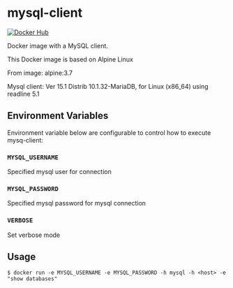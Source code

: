 # mysql-client

[![Docker Hub](https://img.shields.io/badge/docker-ready-blue.svg)](https://registry.hub.docker.com/u/banzaicloud/mysql-client/) 

Docker image with a MySQL client.

This Docker image is based on Alpine Linux 

From image: alpine:3.7

Mysql client: Ver 15.1 Distrib 10.1.32-MariaDB, for Linux (x86_64) using readline 5.1

## Environment Variables

Environment variable below are configurable to control how to execute mysq-client:

### `MYSQL_USERNAME`

Specified mysql user for connection

### `MYSQL_PASSWORD`

Specified mysql password for mysql connection

### `VERBOSE`

Set verbose mode

## Usage

```
$ docker run -e MYSQL_USERNAME -e MYSQL_PASSWORD -h mysql -h <host> -e "show databases"
```